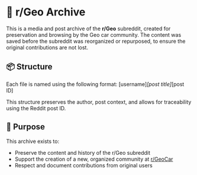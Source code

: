 # 📁 r/Geo Archive

This is a media and post archive of the **r/Geo** subreddit, created for preservation and browsing by the Geo car community. The content was saved before the subreddit was reorganized or repurposed, to ensure the original contributions are not lost.

## 📦 Structure

Each file is named using the following format: [username]_[post title]_[post ID]

This structure preserves the author, post context, and allows for traceability using the Reddit post ID.

## 🤝 Purpose

This archive exists to:

- Preserve the content and history of the r/Geo subreddit  
- Support the creation of a new, organized community at [r/GeoCar](https://www.reddit.com/r/GeoCar)  
- Respect and document contributions from original users  
